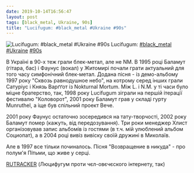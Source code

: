 ```yaml
---
date: 2019-10-14T16:56:47
layout: post
tags: [black_metal, Ukraine, 90s]
title: "Lucifugum: #black_metal #Ukraine #90s"
---
```

![Lucifugum: #black_metal #Ukraine #90s](/assets/photos/photo_767@14-10-2019_16-56-47.jpg)
Lucifugum: [#black_metal](/tags/#black_metal) [#Ukraine](/tags/#Ukraine) [#90s](/tags/#90s)

В Україні в 90-х теж грали блек-метал, але не NM.  В 1995 році Баламут (гітара, бас) і Фаунус (вокал) у Житомирі почали   грати актуальний для того часу симфонічний блек-метал. Додана пісня - із демо-альбому 1997 року &quot;Сквозь равнодушное небо&quot;, на котрому серед інших грали Сатуріус і Князь Варґґот із Nokturnal Mortum. Між L. і N.M. у ті часи було міцне братерство, так, 1998 року Lucifugum зіграли на першій ітерації фестивалю &quot;Коловорот&quot;, 2001 року Баламут грав у складі гурту Munruthel, а іще був спільний проект Вече.

2001 року Фаунус остаточно зосередився на тату-творчості, 2002 року Баламут помер (кажуть, від передозування). Три роки менеджер Хлист організовував запис альбомів із гостями (в т.ч. мій улюблений альбом Социопат), а в 2004 році вивіз вивіску своїй дружині в Миколаїв.

Але в 1997 все тільки починалось. Пісня &quot;Возвращение в никуда&quot; - про полум&#39;я Пітьми, що живе у серці.

[RUTRACKER](https://rutracker.org/forum/viewtopic.php?t=5781951) (Люцифугум проти чєл-овєчєского інтернету, так)
